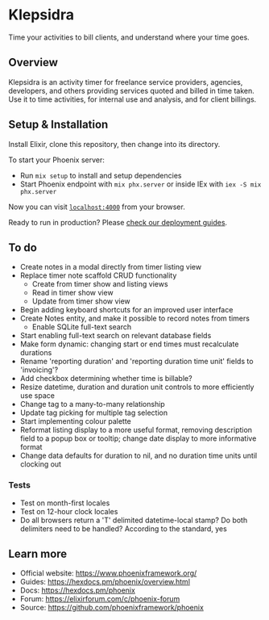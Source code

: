 # Klepsidra

Time your activities to bill clients, and understand where your time goes.

## Overview

Klepsidra is an activity timer for freelance service providers, agencies, developers, and others
providing services quoted and billed in time taken. Use it to time activities, for internal
use and analysis, and for client billings.

## Setup & Installation

Install Elixir, clone this repository, then change into its directory.

To start your Phoenix server:

  * Run `mix setup` to install and setup dependencies
  * Start Phoenix endpoint with `mix phx.server` or inside IEx with `iex -S mix phx.server`

Now you can visit [`localhost:4000`](http://localhost:4000) from your browser.

Ready to run in production? Please [check our deployment guides](https://hexdocs.pm/phoenix/deployment.html).

## To do

- Create notes in a modal directly from timer listing view
- Replace timer note scaffold CRUD functionality
  - Create from timer show and listing views
  - Read in timer show view
  - Update from timer show view
- Begin adding keyboard shortcuts for an improved user interface
- Create Notes entity, and make it possible to record notes from timers
  - Enable SQLite full-text search
- Start enabling full-text search on relevant database fields
- Make form dynamic: changing start or end times must recalculate durations
- Rename 'reporting duration' and 'reporting duration time unit' fields to 'invoicing'?
- Add checkbox determining whether time is billable?
- Resize datetime, duration and duration unit controls to more efficiently use space
- Change tag to a many-to-many relationship
- Update tag picking for multiple tag selection
- Start implementing colour palette
- Reformat listing display to a more useful format, removing description field to a popup box or tooltip; change date display to more informative format
- Change data defaults for duration to nil, and no duration time units until clocking out

### Tests

- Test on month-first locales
- Test on 12-hour clock locales
- Do all browsers return a 'T' delimited datetime-local stamp? Do both delimiters need to be handled? According to the standard, yes

## Learn more

  * Official website: https://www.phoenixframework.org/
  * Guides: https://hexdocs.pm/phoenix/overview.html
  * Docs: https://hexdocs.pm/phoenix
  * Forum: https://elixirforum.com/c/phoenix-forum
  * Source: https://github.com/phoenixframework/phoenix
